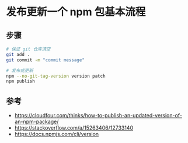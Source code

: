 # 发布更新一个 npm 包基本流程

## 步骤

```bash
# 保证 git 仓库清空
git add .
git commit -m "commit message"

# 发布或更新
npm --no-git-tag-version version patch
npm publish
```

## 参考
- https://cloudfour.com/thinks/how-to-publish-an-updated-version-of-an-npm-package/
- https://stackoverflow.com/a/15263406/12733140
- https://docs.npmjs.com/cli/version